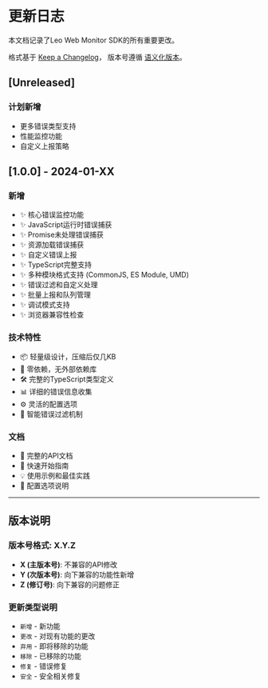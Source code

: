 # 更新日志

本文档记录了Leo Web Monitor SDK的所有重要更改。

格式基于 [Keep a Changelog](https://keepachangelog.com/zh-CN/1.0.0/)，
版本号遵循 [语义化版本](https://semver.org/lang/zh-CN/)。

## [Unreleased]

### 计划新增
- 更多错误类型支持
- 性能监控功能
- 自定义上报策略

## [1.0.0] - 2024-01-XX

### 新增
- ✨ 核心错误监控功能
- ✨ JavaScript运行时错误捕获
- ✨ Promise未处理错误捕获
- ✨ 资源加载错误捕获
- ✨ 自定义错误上报
- ✨ TypeScript完整支持
- ✨ 多种模块格式支持 (CommonJS, ES Module, UMD)
- ✨ 错误过滤和自定义处理
- ✨ 批量上报和队列管理
- ✨ 调试模式支持
- ✨ 浏览器兼容性检查

### 技术特性
- 📦 轻量级设计，压缩后仅几KB
- 🚀 零依赖，无外部依赖库
- 🛠 完整的TypeScript类型定义
- 📊 详细的错误信息收集
- ⚙️ 灵活的配置选项
- 🎯 智能错误过滤机制

### 文档
- 📝 完整的API文档
- 🚀 快速开始指南
- 💡 使用示例和最佳实践
- 🔧 配置选项说明

---

## 版本说明

### 版本号格式: X.Y.Z

- **X (主版本号)**: 不兼容的API修改
- **Y (次版本号)**: 向下兼容的功能性新增  
- **Z (修订号)**: 向下兼容的问题修正

### 更新类型说明

- `新增` - 新功能
- `更改` - 对现有功能的更改
- `弃用` - 即将移除的功能
- `移除` - 已移除的功能
- `修复` - 错误修复
- `安全` - 安全相关修复
